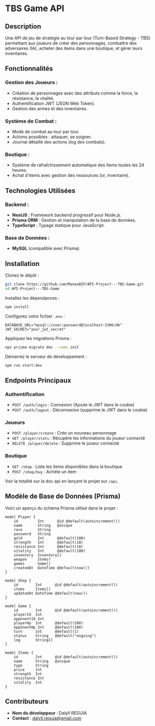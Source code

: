 # TBS Game API

## Description
Une API de jeu de stratégie au tour par tour (Turn-Based Strategy - TBS) permettant aux joueurs de créer des personnages, combattre des adversaires (IA), acheter des items dans une boutique, et gérer leurs inventaires.

## Fonctionnalités

### Gestion des Joueurs :
- Création de personnages avec des attributs comme la force, la résistance, la vitalité.
- Authentification JWT (JSON Web Token).
- Gestion des armes et des inventaires.

### Système de Combat :
- Mode de combat au tour par tour.
- Actions possibles : attaquer, se soigner.
- Journal détaillé des actions (log des combats).

### Boutique :
- Système de rafraîchissement automatique des items toutes les 24 heures.
- Achat d'items avec gestion des ressources (or, inventaire).

## Technologies Utilisées

### Backend :
- **NestJS** : Framework backend progressif pour Node.js.
- **Prisma ORM** : Gestion et manipulation de la base de données.
- **TypeScript** : Typage statique pour JavaScript.

### Base de Données :
- **MySQL** (compatible avec Prisma).

## Installation

Clonez le dépôt :
```bash
git clone https://github.com/ManaxBIP/API-Project---TBS-Game.git
cd API-Project---TBS-Game
```

Installez les dépendances :
```bash
npm install
```

Configurez votre fichier `.env` :
```plaintext
DATABASE_URL="mysql://user:password@localhost:3306/db"
JWT_SECRET="your_jwt_secret"
```

Appliquez les migrations Prisma :
```bash
npx prisma migrate dev --name init
```

Démarrez le serveur de développement :
```bash
npm run start:dev
```

## Endpoints Principaux

### Authentification
- `POST /auth/login` : Connexion (Ajoute le JWT dans le cookie)
- `POST /auth/logout` : Déconnexion (supprime le JWT dans le cookie)

### Joueurs
- `POST /player/create` : Crée un nouveau personnage
- `GET /player/stats` : Récupère les informations du joueur connecté
- `DELETE /player/delete` : Supprime le joueur connecté

### Boutique
- `GET /shop` : Liste les items disponibles dans la boutique
- `POST /shop/buy` : Achète un item

Voir la totalité sur la doc api en lançant le projet sur `/api`.

## Modèle de Base de Données (Prisma)

Voici un aperçu du schéma Prisma utilisé dans le projet :
```prisma
model Player {
    id         Int      @id @default(autoincrement())
    name       String   @unique
    race       String
    password   String
    gold       Int      @default(100)
    strength   Int      @default(10)
    resistance Int      @default(10)
    vitality   Int      @default(100)
    inventory  Inventory[]
    weapon     Items?
    games      Game[]
    createdAt  DateTime @default(now())
}

model Shop {
    id        Int      @id @default(autoincrement())
    items     Items[]
    updatedAt DateTime @default(now())
}

model Game {
    id        Int      @id @default(autoincrement())
    playerId  Int
    opponentId Int
    playerHp  Int      @default(100)
    opponentHp Int     @default(100)
    turn      Int      @default(1)
    status    String   @default("ongoing")
    log       String[]
}

model Items {
    id        Int      @id @default(autoincrement())
    name      String   @unique
    type      String
    price     Int
    strength  Int
    resistance Int
    vitality  Int
}
```

## Contributeurs
- **Nom du développeur** : Dalyll REGUIA
- **Contact** : dalyll.reguia@gmail.com
